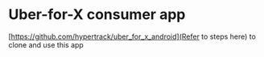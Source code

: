 # Uber-for-X consumer app

[https://github.com/hypertrack/uber_for_x_android](Refer to steps here) to clone and use this app
